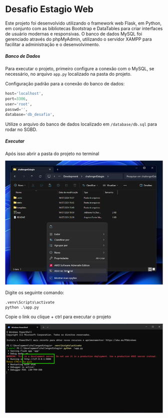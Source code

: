 # Desafio Estagio Web

Este projeto foi desenvolvido utilizando o framework web Flask, em Python, em conjunto com as bibliotecas Bootstrap e DataTables para criar interfaces de usuário modernas e responsivas. O banco de dados MySQL foi gerenciado através do phpMyAdmin, utilizando o servidor XAMPP para facilitar a administração e o desenvolvimento.

##### Banco de Dados

Para executar o projeto, primeiro configure a conexão com o MySQL, se necessário, no arquivo `app.py` localizado na pasta do projeto.

Configuração padrão para a conexão do banco de dados:

```python
host='localhost',
port=3306,
user='root',
passwd='',
database='db_desafio',
```

Utilize o arquivo do banco de dados localizado em `/database/db.sql` para rodar no SGBD.


##### Executar

Após isso abrir a pasta do projeto no terminal

![1721000683201](image/README/1721000683201.png)

Digite os seguinte comando:

```
.venv\Scripts\activate
python .\app.py
```

Copie o link ou clique + ctrl para executar o projeto

![1721001017031](image/README/1721001017031.png)
